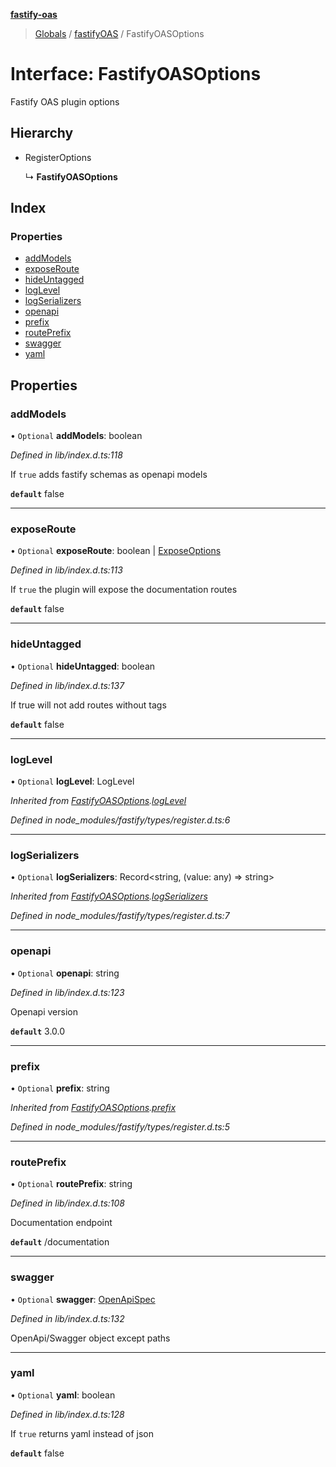 **[fastify-oas](../README.md)**

> [Globals](../README.md) / [fastifyOAS](../modules/fastifyoas.md) / FastifyOASOptions

# Interface: FastifyOASOptions

Fastify OAS plugin options

## Hierarchy

- RegisterOptions

  ↳ **FastifyOASOptions**

## Index

### Properties

- [addModels](fastifyoas.fastifyoasoptions.md#addmodels)
- [exposeRoute](fastifyoas.fastifyoasoptions.md#exposeroute)
- [hideUntagged](fastifyoas.fastifyoasoptions.md#hideuntagged)
- [logLevel](fastifyoas.fastifyoasoptions.md#loglevel)
- [logSerializers](fastifyoas.fastifyoasoptions.md#logserializers)
- [openapi](fastifyoas.fastifyoasoptions.md#openapi)
- [prefix](fastifyoas.fastifyoasoptions.md#prefix)
- [routePrefix](fastifyoas.fastifyoasoptions.md#routeprefix)
- [swagger](fastifyoas.fastifyoasoptions.md#swagger)
- [yaml](fastifyoas.fastifyoasoptions.md#yaml)

## Properties

### addModels

• `Optional` **addModels**: boolean

_Defined in lib/index.d.ts:118_

If `true` adds fastify schemas as openapi models

**`default`** false

---

### exposeRoute

• `Optional` **exposeRoute**: boolean \| [ExposeOptions](fastifyoas.exposeoptions.md)

_Defined in lib/index.d.ts:113_

If `true` the plugin will expose the documentation routes

**`default`** false

---

### hideUntagged

• `Optional` **hideUntagged**: boolean

_Defined in lib/index.d.ts:137_

If true will not add routes without tags

**`default`** false

---

### logLevel

• `Optional` **logLevel**: LogLevel

_Inherited from [FastifyOASOptions](fastifyoas.fastifyoasoptions.md).[logLevel](fastifyoas.fastifyoasoptions.md#loglevel)_

_Defined in node_modules/fastify/types/register.d.ts:6_

---

### logSerializers

• `Optional` **logSerializers**: Record\<string, (value: any) => string>

_Inherited from [FastifyOASOptions](fastifyoas.fastifyoasoptions.md).[logSerializers](fastifyoas.fastifyoasoptions.md#logserializers)_

_Defined in node_modules/fastify/types/register.d.ts:7_

---

### openapi

• `Optional` **openapi**: string

_Defined in lib/index.d.ts:123_

Openapi version

**`default`** 3.0.0

---

### prefix

• `Optional` **prefix**: string

_Inherited from [FastifyOASOptions](fastifyoas.fastifyoasoptions.md).[prefix](fastifyoas.fastifyoasoptions.md#prefix)_

_Defined in node_modules/fastify/types/register.d.ts:5_

---

### routePrefix

• `Optional` **routePrefix**: string

_Defined in lib/index.d.ts:108_

Documentation endpoint

**`default`** /documentation

---

### swagger

• `Optional` **swagger**: [OpenApiSpec](fastifyoas.openapispec.md)

_Defined in lib/index.d.ts:132_

OpenApi/Swagger object except paths

---

### yaml

• `Optional` **yaml**: boolean

_Defined in lib/index.d.ts:128_

If `true` returns yaml instead of json

**`default`** false
